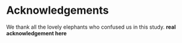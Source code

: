 
# Acknowledgements

We thank all the lovely elephants who confused us in this study. **real acknowledgement here**
